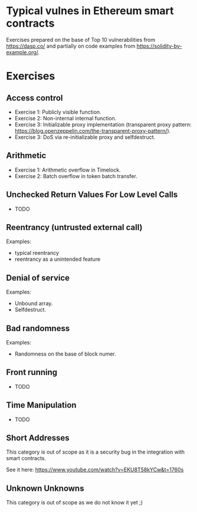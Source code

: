 # Typical vulnes in Ethereum smart contracts

Exercises prepared on the base of Top 10 vulnerabilities from https://dasp.co/ and partially on code examples from https://solidity-by-example.org/.

# Exercises

## Access control

* Exercise 1: Publicly visible function.
* Exercise 2: Non-internal internal function.
* Exercise 3: Initializable proxy implementation (transparent proxy pattern: https://blog.openzeppelin.com/the-transparent-proxy-pattern/).
* Exercise 3: DoS via re-initializable proxy and selfdestruct.

## Arithmetic

* Exercise 1: Arithmetic overflow in Timelock.
* Exercise 2: Batch overflow in token batch transfer.

## Unchecked Return Values For Low Level Calls

* TODO

## Reentrancy (untrusted external call)

Examples:
* typical reentrancy
* reentrancy as a unintended feature 

## Denial of service

Examples:
* Unbound array.
* Selfdestruct.

## Bad randomness

Examples:
* Randomness on the base of block numer.

## Front running

* TODO

## Time Manipulation

* TODO

## Short Addresses

This category is out of scope as it is a security bug in the integration with smart contracts.

See it here: https://www.youtube.com/watch?v=EKU8T58kYCw&t=1760s

## Unknown Unknowns

This category is out of scope as we do not know it yet ;)